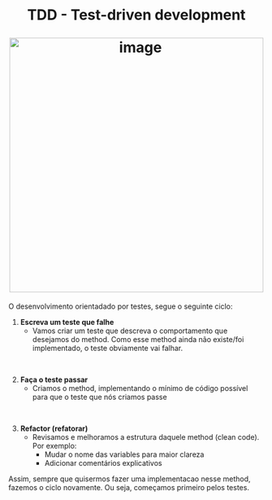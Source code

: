 <!-- title -->
<h1 align="center">
    <p>TDD - Test-driven development</p>
    <img src="https://marsner.com/wp-content/uploads/test-driven-development-TDD.png" alt="image" width="500px" align="center">
</h1>


O desenvolvimento orientadado por testes, segue o seguinte ciclo:

1. **Escreva um teste que falhe**
    - Vamos criar um teste que descreva o comportamento que desejamos do method. Como esse method ainda não existe/foi implementado, o teste obviamente vai falhar.

<br>

2. **Faça o teste passar**
    - Criamos o method, implementando o mínimo de código possível para que o teste que nós criamos passe

<br>

3. **Refactor (refatorar)**
    - Revisamos e melhoramos a estrutura daquele method (clean code). Por exemplo:
        - Mudar o nome das variables para maior clareza
        - Adicionar comentários explicativos

Assim, sempre que quisermos fazer uma implementacao nesse method, fazemos o ciclo novamente. Ou seja, começamos primeiro pelos testes.